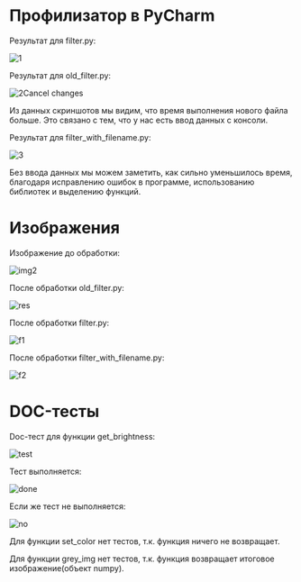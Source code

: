 # Профилизатор в PyCharm
Результат для filter.py:

![1](https://user-images.githubusercontent.com/93836720/143690360-55b364fd-cecc-433c-b1c4-35286e09d7cf.jpg)

Результат для old_filter.py:

![2](https://user-images.githubusercontent.com/93836720/143690369-0abb0a71-5303-4cc2-8c51-fc0de17235be.jpg)Cancel changes


Из данных скриншотов мы видим, что время выполнения нового файла больше. Это связано с тем, что у нас есть ввод данных с консоли.

Результат для filter_with_filename.py:

![3](https://user-images.githubusercontent.com/93836720/143690370-fb40b284-a834-44b6-ae4b-a4e0a6e3b764.jpg)

Без ввода данных мы можем заметить, как сильно уменьшилось время, благодаря исправлению ошибок в программе, использованию библиотек и выделению функций.


# Изображения
Изображение до обработки: 

![img2](https://user-images.githubusercontent.com/93836720/143719660-8c0b8ed1-ba7c-4ae5-ac5d-62793faea510.jpg)

После обработки old_filter.py:

![res](https://user-images.githubusercontent.com/93836720/143719788-dce68f67-e0c8-4906-8c42-8c7b522db94e.jpg)

После обработки filter.py:

![f1](https://user-images.githubusercontent.com/93836720/143719797-d3b93cf9-d2dd-4c57-aa6c-1d214a810f63.jpg)


После обработки filter_with_filename.py:

![f2](https://user-images.githubusercontent.com/93836720/143719814-37ae3915-fcc9-4f96-9572-41f9bdcec0ae.jpg)


# DOC-тесты

Doc-тест для функции get_brightness:

![test](https://user-images.githubusercontent.com/93836720/143733664-7ee466a4-d591-4b38-99b8-fa5cb07048c4.jpg)

Тест выполняется:

![done](https://user-images.githubusercontent.com/93836720/143733678-5d55de4b-1fea-4338-9ab8-db0e37f3a7b1.jpg)

Если же тест не выполняется:

![no](https://user-images.githubusercontent.com/93836720/143733684-f53870bd-8cda-4a47-a44a-eeed745cf7ae.jpg)

Для функции set_color нет тестов, т.к. функция ничего не возвращает.

Для функции grey_img нет тестов, т.к. функция возвращает итоговое изображение(объект numpy).
